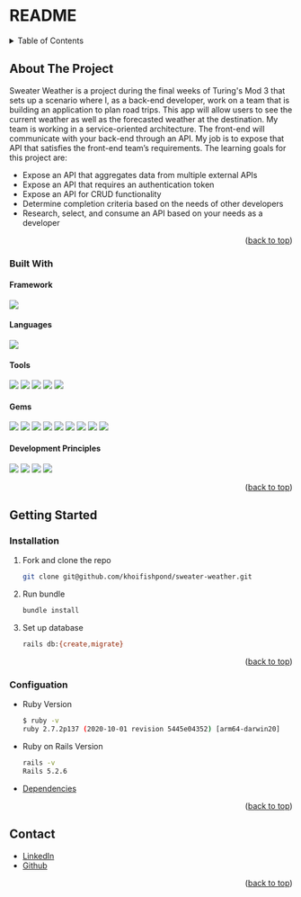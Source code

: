 # README

<!-- TABLE OF CONTENTS -->
<details>
  <summary>Table of Contents</summary>
  <ol>
    <li>
      <a href="#about-the-project">About The Project</a>
      <ul>
        <li><a href="#built-with">Built With</a></li>
      </ul>
    </li>
    <li>
      <a href="#getting-started">Getting Started</a>
      <ul>
        <li><a href="#installation">Installation</a></li>
        <li><a href="#configuration">Configuration</a></li>
      </ul>
    </li>
    <li><a href="#contact">Contact</a></li>
  </ol>
</details>


<!-- ABOUT THE PROJECT -->
## About The Project
  <p>
    Sweater Weather is a project during the final weeks of Turing's Mod 3 that sets up a scenario where I, as a back-end developer, work on a team that is building an application to plan road trips. This app will allow users to see the current weather as well as the forecasted weather at the destination. My team is working in a service-oriented architecture. The front-end will communicate with your back-end through an API. My job is to expose that API that satisfies the front-end team’s requirements. The learning goals for this project are: 
    <ul>
      <li>Expose an API that aggregates data from multiple external APIs</li>
      <li>Expose an API that requires an authentication token</li>
      <li>Expose an API for CRUD functionality</li>
      <li>Determine completion criteria based on the needs of other developers</li>
      <li>Research, select, and consume an API based on your needs as a developer</li>
    </ul>
  </p>

<p align="right">(<a href="#top">back to top</a>)</p>


### Built With
#### Framework
<p>
  <img src="https://img.shields.io/badge/Ruby%20On%20Rails-b81818.svg?&style=flat&logo=rubyonrails&logoColor=white" />
</p>

#### Languages
<p>
  <img src="https://img.shields.io/badge/Ruby-CC0000.svg?&style=flaste&logo=ruby&logoColor=white" />
</p>

#### Tools
<p>
  <img src="https://img.shields.io/badge/VS_Code-007ACC?logo=visual%20studio%20code&logoColor=ffffff" />
  <img src="https://img.shields.io/badge/Git-F05032.svg?&style=flaste&logo=git&logoColor=white" />
  <img src="https://img.shields.io/badge/GitHub-181717.svg?&style=flaste&logo=github&logoColor=white" />
  <img src="https://img.shields.io/badge/Heroku-430098.svg?&style=flaste&logo=heroku&logoColor=white" />
  <img src="https://img.shields.io/badge/PostgreSQL-4169E1.svg?&style=flaste&logo=postgresql&logoColor=white" />
</p>

#### Gems
<p>
  <img src="https://img.shields.io/badge/rspec-b81818.svg?&style=flaste&logo=rubygems&logoColor=white" />
  <img src="https://img.shields.io/badge/pry-b81818.svg?&style=flaste&logo=rubygems&logoColor=white" />  
  <img src="https://img.shields.io/badge/simplecov-b81818.svg?&style=flaste&logo=rubygems&logoColor=white" />  
  <img src="https://img.shields.io/badge/shoulda--matchers-b81818.svg?&style=flaste&logo=rubygems&logoColor=white" />
  <img src="https://img.shields.io/badge/capybara-b81818.svg?&style=flaste&logo=rubygems&logoColor=white" />
  <img src="https://img.shields.io/badge/figaro-b81818.svg?&style=flaste&logo=rubygems&logoColor=white" />
  <img src="https://img.shields.io/badge/faraday-b81818.svg?&style=flaste&logo=rubygems&logoColor=white" />
  <img src="https://img.shields.io/badge/bcrypt-b81818.svg?&style=flaste&logo=rubygems&logoColor=white" />
  <img src="https://img.shields.io/badge/jasonapi--serializer-b81818.svg?&style=flaste&logo=rubygems&logoColor=white" />
</p>

#### Development Principles
<p>
  <img src="https://img.shields.io/badge/OOP-b81818.svg?&style=flaste&logo=OOP&logoColor=white" />
  <img src="https://img.shields.io/badge/TDD-b87818.svg?&style=flaste&logo=TDD&logoColor=white" />
  <img src="https://img.shields.io/badge/MVC-b8b018.svg?&style=flaste&logo=MVC&logoColor=white" />
  <img src="https://img.shields.io/badge/REST-33b818.svg?&style=flaste&logo=REST&logoColor=white" />
</p>


<p align="right">(<a href="#top">back to top</a>)</p>


<!-- GETTING STARTED -->
## Getting Started

### Installation

1. Fork and clone the repo

   ```sh
   git clone git@github.com/khoifishpond/sweater-weather.git
   ```
2. Run bundle

   ```sh
   bundle install
   ```
3. Set up database

    ```sh
    rails db:{create,migrate}
    ```

<p align="right">(<a href="#top">back to top</a>)</p>

### Configuation

- Ruby Version

  ```sh
  $ ruby -v
  ruby 2.7.2p137 (2020-10-01 revision 5445e04352) [arm64-darwin20]
  ```

- Ruby on Rails Version

  ```sh
  rails -v
  Rails 5.2.6
  ```

- [Dependencies](https://github.com/khoifishpond/sweater-weather/blob/main/Gemfile)

<p align="right">(<a href="#top">back to top</a>)</p>

<!-- CONTACT -->
## Contact

- [LinkedIn](https://www.linkedin.com/in/khoifishpond/)
- [Github](https://github.com/khoifishpond)


<p align="right">(<a href="#top">back to top</a>)</p>
